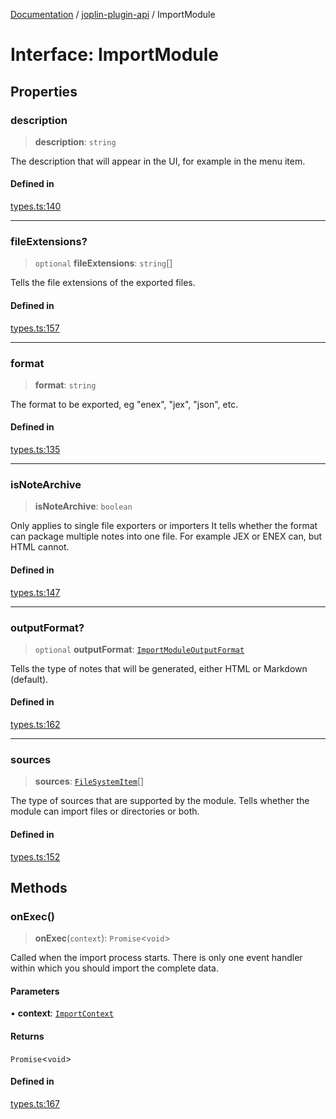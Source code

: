 [Documentation](../../packages.md) / [joplin-plugin-api](../index.md) / ImportModule

# Interface: ImportModule

## Properties

### description

> **description**: `string`

The description that will appear in the UI, for example in the menu item.

#### Defined in

[types.ts:140](https://github.com/rxliuli/joplin-utils/blob/856dd8cbf75fe71932485581a99ca0e4ebcdd5e8/packages/joplin-plugin-api/src/types.ts#L140)

---

### fileExtensions?

> `optional` **fileExtensions**: `string`[]

Tells the file extensions of the exported files.

#### Defined in

[types.ts:157](https://github.com/rxliuli/joplin-utils/blob/856dd8cbf75fe71932485581a99ca0e4ebcdd5e8/packages/joplin-plugin-api/src/types.ts#L157)

---

### format

> **format**: `string`

The format to be exported, eg "enex", "jex", "json", etc.

#### Defined in

[types.ts:135](https://github.com/rxliuli/joplin-utils/blob/856dd8cbf75fe71932485581a99ca0e4ebcdd5e8/packages/joplin-plugin-api/src/types.ts#L135)

---

### isNoteArchive

> **isNoteArchive**: `boolean`

Only applies to single file exporters or importers
It tells whether the format can package multiple notes into one file.
For example JEX or ENEX can, but HTML cannot.

#### Defined in

[types.ts:147](https://github.com/rxliuli/joplin-utils/blob/856dd8cbf75fe71932485581a99ca0e4ebcdd5e8/packages/joplin-plugin-api/src/types.ts#L147)

---

### outputFormat?

> `optional` **outputFormat**: [`ImportModuleOutputFormat`](../enumerations/ImportModuleOutputFormat.md)

Tells the type of notes that will be generated, either HTML or Markdown (default).

#### Defined in

[types.ts:162](https://github.com/rxliuli/joplin-utils/blob/856dd8cbf75fe71932485581a99ca0e4ebcdd5e8/packages/joplin-plugin-api/src/types.ts#L162)

---

### sources

> **sources**: [`FileSystemItem`](../enumerations/FileSystemItem.md)[]

The type of sources that are supported by the module. Tells whether the module can import files or directories or both.

#### Defined in

[types.ts:152](https://github.com/rxliuli/joplin-utils/blob/856dd8cbf75fe71932485581a99ca0e4ebcdd5e8/packages/joplin-plugin-api/src/types.ts#L152)

## Methods

### onExec()

> **onExec**(`context`): `Promise`\<`void`\>

Called when the import process starts. There is only one event handler within which you should import the complete data.

#### Parameters

• **context**: [`ImportContext`](ImportContext.md)

#### Returns

`Promise`\<`void`\>

#### Defined in

[types.ts:167](https://github.com/rxliuli/joplin-utils/blob/856dd8cbf75fe71932485581a99ca0e4ebcdd5e8/packages/joplin-plugin-api/src/types.ts#L167)
